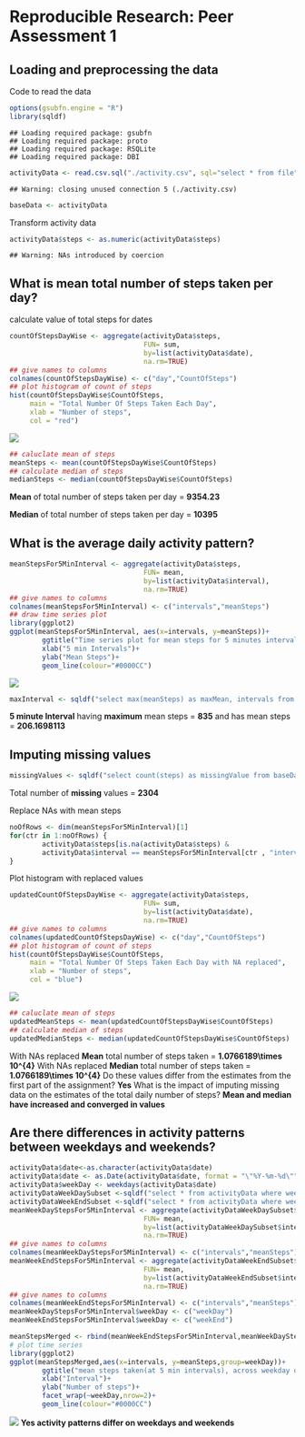 # Reproducible Research: Peer Assessment 1


## Loading and preprocessing the data
Code to read the data

```r
options(gsubfn.engine = "R")
library(sqldf)
```

```
## Loading required package: gsubfn
## Loading required package: proto
## Loading required package: RSQLite
## Loading required package: DBI
```

```r
activityData <- read.csv.sql("./activity.csv", sql="select * from file")
```

```
## Warning: closing unused connection 5 (./activity.csv)
```

```r
baseData <- activityData
```
Transform activity data

```r
activityData$steps <- as.numeric(activityData$steps)
```

```
## Warning: NAs introduced by coercion
```

## What is mean total number of steps taken per day?
calculate value of total steps for dates

```r
countOfStepsDayWise <- aggregate(activityData$steps, 
                                 FUN= sum, 
                                 by=list(activityData$date),
                                 na.rm=TRUE)
## give names to columns
colnames(countOfStepsDayWise) <- c("day","CountOfSteps")
## plot histogram of count of steps
hist(countOfStepsDayWise$CountOfSteps, 
     main = "Total Number Of Steps Taken Each Day",
     xlab = "Number of steps", 
     col = "red")
```

![](PA1_template_files/figure-html/unnamed-chunk-3-1.png) 

```r
## caluclate mean of steps
meanSteps <- mean(countOfStepsDayWise$CountOfSteps)
## calculate median of steps
medianSteps <- median(countOfStepsDayWise$CountOfSteps)
```

**Mean** of total number of steps taken per day =  **9354.23**

**Median** of total number of steps taken per day = **10395**


## What is the average daily activity pattern?

```r
meanStepsFor5MinInterval <- aggregate(activityData$steps, 
                                 FUN= mean, 
                                 by=list(activityData$interval),
                                 na.rm=TRUE)
## give names to columns
colnames(meanStepsFor5MinInterval) <- c("intervals","meanSteps")
## draw time series plot
library(ggplot2)
ggplot(meanStepsFor5MinInterval, aes(x=intervals, y=meanSteps))+
        ggtitle("Time series plot for mean steps for 5 minutes interval")+
        xlab("5 min Intervals")+
        ylab("Mean Steps")+
        geom_line(colour="#0000CC")
```

![](PA1_template_files/figure-html/unnamed-chunk-4-1.png) 

```r
maxInterval <- sqldf("select max(meanSteps) as maxMean, intervals from meanStepsFor5MinInterval")
```
**5 minute Interval** having **maximum** mean steps = **835** and has mean steps = **206.1698113**

## Imputing missing values

```r
missingValues <- sqldf("select count(steps) as missingValue from baseData where steps is \"NA\"")
```
Total number of **missing** values = **2304**

Replace NAs with mean steps

```r
noOfRows <- dim(meanStepsFor5MinInterval)[1]
for(ctr in 1:noOfRows) {
        activityData$steps[is.na(activityData$steps) & 
        activityData$interval == meanStepsFor5MinInterval[ctr , "intervals"]] <-   meanStepsFor5MinInterval[ctr, "meanSteps"]
}
```
Plot histogram with replaced values

```r
updatedCountOfStepsDayWise <- aggregate(activityData$steps, 
                                 FUN= sum, 
                                 by=list(activityData$date),
                                 na.rm=TRUE)
## give names to columns
colnames(updatedCountOfStepsDayWise) <- c("day","CountOfSteps")
## plot histogram of count of steps
hist(countOfStepsDayWise$CountOfSteps, 
     main = "Total Number Of Steps Taken Each Day with NA replaced",
     xlab = "Number of steps", 
     col = "blue")
```

![](PA1_template_files/figure-html/unnamed-chunk-7-1.png) 

```r
## caluclate mean of steps
updatedMeanSteps <- mean(updatedCountOfStepsDayWise$CountOfSteps)
## calculate median of steps
updatedMedianSteps <- median(updatedCountOfStepsDayWise$CountOfSteps)
```
With NAs replaced **Mean** total number of steps taken = **1.0766189\times 10^{4}**
With NAs replaced **Median** total number of steps taken = **1.0766189\times 10^{4}**
Do these values differ from the estimates from the first part of the assignment?
**Yes**
What is the impact of imputing missing data on the estimates of the total daily number of steps?
**Mean and median have increased and converged in values**

## Are there differences in activity patterns between weekdays and weekends?

```r
activityData$date<-as.character(activityData$date)
activityData$date <- as.Date(activityData$date, format = "\"%Y-%m-%d\"")
activityData$weekDay <- weekdays(activityData$date) 
activityDataWeekDaySubset <-sqldf("select * from activityData where weekDay != \"Saturday\" and weekDay != \"Sunday\"")
activityDataWeekEndSubset <-sqldf("select * from activityData where weekDay = \"Saturday\" or weekDay = \"Sunday\"")
meanWeekDayStepsFor5MinInterval <- aggregate(activityDataWeekDaySubset$steps, 
                                 FUN= mean, 
                                 by=list(activityDataWeekDaySubset$interval),
                                 na.rm=TRUE)
## give names to columns
colnames(meanWeekDayStepsFor5MinInterval) <- c("intervals","meanSteps")
meanWeekEndStepsFor5MinInterval <- aggregate(activityDataWeekEndSubset$steps, 
                                 FUN= mean, 
                                 by=list(activityDataWeekEndSubset$interval),
                                 na.rm=TRUE)
## give names to columns
colnames(meanWeekEndStepsFor5MinInterval) <- c("intervals","meanSteps")
meanWeekDayStepsFor5MinInterval$weekDay <- c("weekDay")
meanWeekEndStepsFor5MinInterval$weekDay <- c("weekEnd")

meanStepsMerged <- rbind(meanWeekEndStepsFor5MinInterval,meanWeekDayStepsFor5MinInterval)
# plot time series
library(ggplot2)
ggplot(meanStepsMerged,aes(x=intervals, y=meanSteps,group=weekDay))+
        ggtitle("mean steps taken(at 5 min intervals), across weekday days or weekend days")+
        xlab("Interval")+
        ylab("Number of steps")+
        facet_wrap(~weekDay,nrow=2)+
        geom_line(colour="#0000CC")
```

![](PA1_template_files/figure-html/unnamed-chunk-8-1.png) 
**Yes activity patterns differ on weekdays and weekends**
